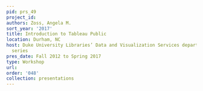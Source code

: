 ```yaml
---
pid: prs_49
project_id: 
authors: Zoss, Angela M.
sort_year: '2017'
title: Introduction to Tableau Public
location: Durham, NC
host: Duke University Libraries’ Data and Visualization Services department workshop
  series
pres_date: Fall 2012 to Spring 2017
type: Workshop
url: 
order: '048'
collection: presentations
---
```

